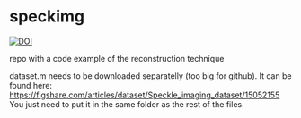 # speckimg
[![DOI](https://zenodo.org/badge/386639028.svg)](https://zenodo.org/badge/latestdoi/386639028)


repo with a code example of the reconstruction technique

dataset.m needs to be downloaded separatelly (too big for github). It can be found here: https://figshare.com/articles/dataset/Speckle_imaging_dataset/15052155
You just need to put it in the same folder as the rest of the files.
